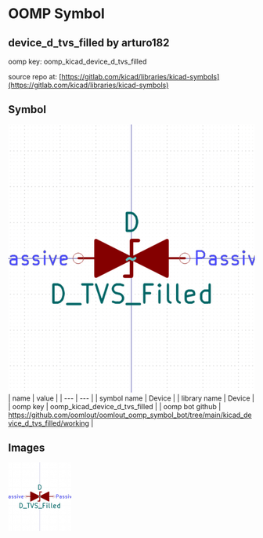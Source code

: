 # OOMP Symbol  
## device_d_tvs_filled  by arturo182  
  
oomp key: oomp_kicad_device_d_tvs_filled  
  
source repo at: [https://gitlab.com/kicad/libraries/kicad-symbols](https://gitlab.com/kicad/libraries/kicad-symbols)  
## Symbol  
  
[![working.png](working_600.png)](working.png)  
| name | value | 
| --- | --- | 
| symbol name | Device | 
| library name | Device | 
| oomp key | oomp_kicad_device_d_tvs_filled | 
| oomp bot github | https://github.com/oomlout/oomlout_oomp_symbol_bot/tree/main/kicad_device_d_tvs_filled/working | 
## Images  
  
[![working.png](working_140.png)](working.png)  
